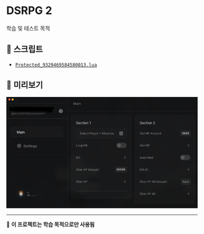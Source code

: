 # DSRPG 2
학습 및 테스트 목적

## 📌 스크립트
- [`Protected_9329469584580013.lua`](Protected_9329469584580013.lua)

## 📸 미리보기
![미리보기](test.PNG)

---
🚀 **이 프로젝트는 학습 목적으로만 사용됨**
